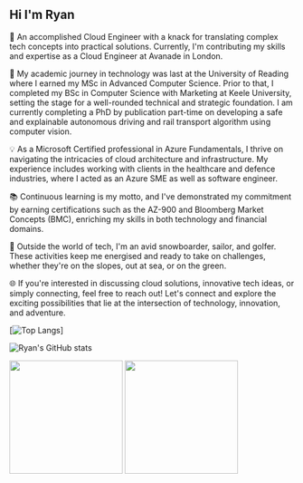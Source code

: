 ## Hi I'm Ryan

👋 An accomplished Cloud Engineer with a knack for translating complex tech concepts into practical solutions. Currently, I'm contributing my skills and expertise as a Cloud Engineer at Avanade in London.

🚀 My academic journey in technology was last at the University of Reading where I earned my MSc in Advanced Computer Science. Prior to that, I completed my BSc in Computer Science with Marketing at Keele University, setting the stage for a well-rounded technical and strategic foundation. I am currently completing a PhD by publication part-time on developing a safe and explainable autonomous driving and rail transport algorithm using computer vision.

💡 As a Microsoft Certified professional in Azure Fundamentals, I thrive on navigating the intricacies of cloud architecture and infrastructure. My experience includes working with clients in the healthcare and defence industries, where I acted as an Azure SME as well as software engineer.

📚 Continuous learning is my motto, and I've demonstrated my commitment by earning certifications such as the AZ-900 and Bloomberg Market Concepts (BMC), enriching my skills in both technology and financial domains.

🌟 Outside the world of tech, I'm an avid snowboarder, sailor, and golfer. These activities keep me energised and ready to take on challenges, whether they're on the slopes, out at sea, or on the green.

🌐 If you're interested in discussing cloud solutions, innovative tech ideas, or simply connecting, feel free to reach out! Let's connect and explore the exciting possibilities that lie at the intersection of technology, innovation, and adventure.

[![Top Langs](https://github-readme-stats.vercel.app/api/top-langs/?username=ryanrasi)]

![Ryan's GitHub stats](https://github-readme-stats.vercel.app/api?username=ryanrasi&count_private=true&show_icons=true&theme=gruvbox_light)

[linkedin]: https://www.linkedin.com/in/ryan-rasi/
[website]: https://www.ryanrasi.com

<a>
  <img height=200 align="center" src="https://github-readme-stats.vercel.app/api?username=ryanrasi&count_private=true&show_icons=true&theme=gruvbox_light" />
</a>
<a href="https://github.com/anuraghazra/convoychat">
  <img height=200 align="center" src="https://github-readme-stats.vercel.app/api/top-langs/?username=ryanrasi&layout=compact&langs_count=8&card_width=320" />
</a>